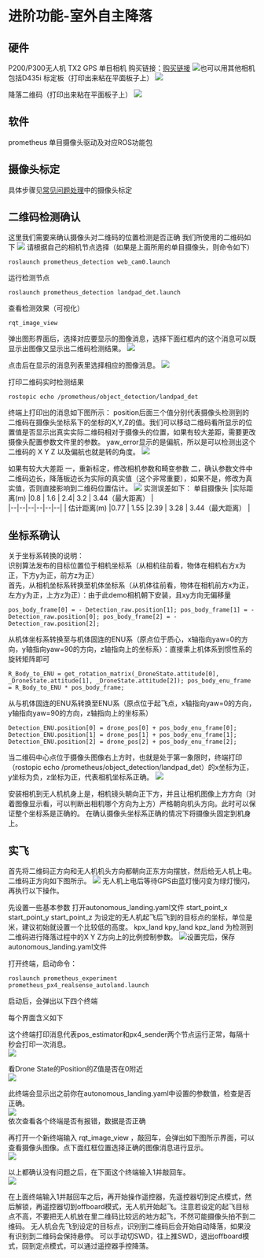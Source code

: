﻿# 进阶功能-室外自主降落
##  硬件
P200/P300无人机
TX2
GPS
单目相机
购买链接：[购买链接](https://item.taobao.com/item.htm?_u=g5bpko475d4&id=605447137649)
![](https://img-blog.csdnimg.cn/20201203141459431.png)也可以用其他相机包括D435i
标定板（打印出来粘在平面板子上）
![](https://img-blog.csdnimg.cn/20201207084227926.png)

降落二维码（打印出来粘在平面板子上）
![](https://img-blog.csdnimg.cn/20201203141342800.png)
##  软件
prometheus
单目摄像头驱动及对应ROS功能包


##  摄像头标定
具体步骤见[常见问题处理](https://prometheus-wiki.readthedocs.io/zh_CN/latest/docs/p450/4-%E5%B8%B8%E8%A7%81%E9%97%AE%E9%A2%98%E5%A4%84%E7%90%86md.html)中的摄像头标定



##  二维码检测确认
这里我们需要来确认摄像头对二维码的位置检测是否正确
我们所使用的二维码如下
![](https://img-blog.csdnimg.cn/20201203143804569.png)
请根据自己的相机节点选择（如果是上面所用的单目摄像头，则命令如下）
```
roslaunch prometheus_detection web_cam0.launch
```
运行检测节点
```
roslaunch prometheus_detection landpad_det.launch
```
查看检测效果（可视化）
```
rqt_image_view
```
弹出图形界面后，选择对应要显示的图像消息，选择下面红框内的这个消息可以既显示出图像又显示出二维码检测结果。
![](https://img-blog.csdnimg.cn/20201203145202755.png)<br/>

点击后在显示的消息列表里选择相应的图像消息。
![](https://img-blog.csdnimg.cn/20201207193004353.png)


打印二维码实时检测结果
```
rostopic echo /prometheus/object_detection/landpad_det
```
终端上打印出的消息如下图所示：
position后面三个值分别代表摄像头检测到的二维码在摄像头坐标系下的坐标的X,Y,Z的值。我们可以移动二维码看所显示的位置值是否显示出真实实际二维码相对于摄像头的位置，如果有较大差距，需要更改摄像头配置参数文件里的参数。
yaw_error显示的是偏航，所以是可以检测出这个二维码的 X Y Z 以及偏航也就是转的角度。
![](https://img-blog.csdnimg.cn/20201203145533768.png)<br/>

如果有较大大差距
一，重新标定，修改相机参数和畸变参数
二，确认参数文件中二维码边长，降落板边长为实际的真实值（这个非常重要），如果不是，修改为真实值，否则直接影响到二维码位置估计。
![](https://img-blog.csdnimg.cn/2020120323192171.png)
实测误差如下：
单目摄像头
|实际距离(m)  |0.8 | 1.6 |  2.4| 3.2 | 3.44（最大距离）  |  
|--|--|--|--|--|--|
| 估计距离(m) |0.77  | 1.55 |2.39  | 3.28 | 3.44（最大距离） | 





##  坐标系确认

关于坐标系转换的说明：<br/>
识别算法发布的目标位置位于相机坐标系（从相机往前看，物体在相机右方x为正，下方y为正，前方z为正）<br/>
首先，从相机坐标系转换至机体坐标系（从机体往前看，物体在相机前方x为正，左方y为正，上方z为正）：由于此demo相机朝下安装，且xy方向无偏移量 
   
```
pos_body_frame[0] = - Detection_raw.position[1]; pos_body_frame[1] = - Detection_raw.position[0]; pos_body_frame[2] = - Detection_raw.position[2];
```
从机体坐标系转换至与机体固连的ENU系（原点位于质心，x轴指向yaw=0的方向，y轴指向yaw=90的方向，z轴指向上的坐标系）：直接乘上机体系到惯性系的旋转矩阵即可 
```
R_Body_to_ENU = get_rotation_matrix(_DroneState.attitude[0], _DroneState.attitude[1], _DroneState.attitude[2]); pos_body_enu_frame = R_Body_to_ENU * pos_body_frame;
```
从与机体固连的ENU系转换至ENU系（原点位于起飞点，x轴指向yaw=0的方向，y轴指向yaw=90的方向，z轴指向上的坐标系） 
```
Detection_ENU.position[0] = drone_pos[0] + pos_body_enu_frame[0]; Detection_ENU.position[1] = drone_pos[1] + pos_body_enu_frame[1]; Detection_ENU.position[2] = drone_pos[2] + pos_body_enu_frame[2];
```

当二维码中心点位于摄像头图像右上方时，也就是处于第一象限时，终端打印（rostopic echo /prometheus/object_detection/landpad_det）的x坐标为正，y坐标为负，z坐标为正，代表相机坐标系正确。
![](https://img-blog.csdnimg.cn/20201203224955464.png)

安装相机到无人机机身上是，相机镜头朝向正下方，并且让相机图像上方方向（对着图像显示看，可以判断出相机哪个方向为上方）严格朝向机头方向。此时可以保证整个坐标系是正确的。
在确认摄像头坐标系正确的情况下将摄像头固定到机身上。

## 实飞
首先将二维码正方向和无人机机头方向都朝向正东方向摆放，然后给无人机上电。二维码正方向如下图所示。
![](https://img-blog.csdnimg.cn/20201207194752456.png)
无人机上电后等待GPS由蓝灯慢闪变为绿灯慢闪，再执行以下操作。

先设置一些基本参数
打开autonomous_landing.yaml文件
start_point_x  start_point_y  start_point_z 为设定的无人机起飞后飞到的目标点的坐标，单位是米，建议初始就设置一个比较低的高度。
kpx_land   kpy_land   kpz_land  为检测到二维码进行降落过程中的X Y Z方向上的比例控制参数。
![](https://img-blog.csdnimg.cn/20201207085428677.png)设置完后，保存autonomous_landing.yaml文件


打开终端，启动命令：
```
roslaunch prometheus_experiment prometheus_px4_realsense_autoland.launch
```
启动后，会弹出以下四个终端

每个界面含义如下

这个终端打印消息代表pos_estimator和px4_sender两个节点运行正常，每隔十秒会打印一次消息。<br/>
![](https://img-blog.csdnimg.cn/20201207191942537.png)<br/>

看Drone State的Position的Z值是否在0附近<br/>
![](https://img-blog.csdnimg.cn/20210118100410314.png)<br/>

此终端会显示出之前你在autonomous_landing.yaml中设置的参数值，检查是否正确。<br/>
![](https://img-blog.csdnimg.cn/20201207090438881.png)<br/>
依次查看各个终端是否有报错，数据是否正确<br/>


再打开一个新终端输入  rqt_image_view  ，敲回车，会弹出如下图所示界面，可以查看摄像头图像。点下面红框位置选择正确的图像消息进行显示。<br/>
![](https://img-blog.csdnimg.cn/20201207192303286.png)<br/>

以上都确认没有问题之后，在下面这个终端输入1并敲回车。<br/>
![](https://img-blog.csdnimg.cn/20201207090150437.png)<br/>

在上面终端输入1并敲回车之后，再开始操作遥控器，先遥控器切到定点模式，然后解锁，再遥控器切到offboard模式，无人机开始起飞。注意若设定的起飞目标点不高，不要把无人机放在里二维码比较远的地方起飞，不然可能摄像头拍不到二维码。
无人机会先飞到设定的目标点，识别到二维码后会开始自动降落，如果没有识别到二维码会保持悬停。
可以手动切SWD，往上推SWD，退出offboard模式，回到定点模式，可以通过遥控器手控降落。




